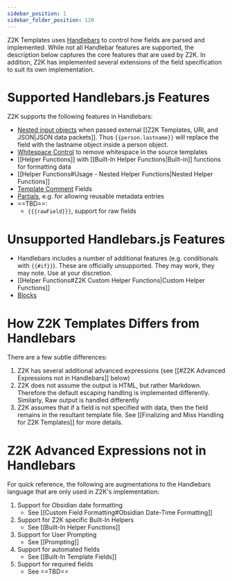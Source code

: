 ```yaml
---
sidebar_position: 1
sidebar_folder_position: 120
---
```


Z2K Templates uses [Handlebars](https://handlebarsjs.com/guide/)  to control how fields are parsed and implemented. While not all Handlebar features are supported, the description below captures the core features that are used by Z2K. In addition, Z2K has implemented several extensions of the field specification to suit its own implementation.

# Supported Handlebars.js Features
Z2K supports the following features in Handlebars:
- [Nested input objects](https://handlebarsjs.com/guide/#nested-input-objects) when passed external [[Z2K Templates, URI, and JSON|JSON data packets]]. Thus `{{person.lastname}}` will replace the field with the lastname object inside a person object. 
- [Whitespace Control](https://handlebarsjs.com/guide/expressions.html#whitespace-control) to remove whitespace in the source templates
- [[Helper Functions]] with [[Built-In Helper Functions|Built-in]] functions for formatting data
- [[Helper Functions#Usage - Nested Helper Functions|Nested Helper Functions]]
- [Template Comment](https://handlebarsjs.com/guide/#template-comments) Fields
- [Partials](https://handlebarsjs.com/guide/partials.html#partials), e.g. for allowing reusable metadata entries
- ==TBD==:
	- `{{{rawField}}}`, support for raw fields

# Unsupported Handlebars.js Features
- Handlebars includes a number of additional features (e.g. conditionals with `{{#if}}`). These are officially unsupported. They may work, they may note. Use at your discretion. 
- [[Helper Functions#Z2K Custom Helper Functions|Custom Helper Functions]]
- [Blocks](https://handlebarsjs.com/guide/block-helpers.html#basic-blocks)

# How Z2K Templates Differs from Handlebars
There are a few subtle differences:
1. Z2K has several additional advanced expressions (see [[#Z2K Advanced Expressions not in Handlebars]] below)
2. Z2K does not assume the output is HTML, but rather Markdown. Therefore the default escaping handling is implemented differently. Similarly, Raw output is handled differently
3. Z2K assumes that if a field is not specified with data, then the field remains in the resultant template file. See [[Finalizing and Miss Handling for Z2K Templates]] for more details. 

# Z2K Advanced Expressions not in Handlebars
For quick reference, the following are augmentations to the Handlebars language that are only used in Z2K's implementation:
1. Support for Obsidian date formatting 
	- See [[Custom Field Formatting#Obsidian Date-Time Formatting]]
2. Support for Z2K specific Built-In Helpers
	- See [[Built-In Helper Functions]]
3. Support for User Prompting
	- See [[Prompting]]
4. Support for automated fields
	- See [[Built-In Template Fields]]
5. Support for required fields
	- See ==TBD==
